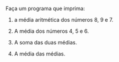 Faça um programa que imprima:

1) a média aritmética dos números 8, 9 e 7. 

2) A média dos números 4, 5 e 6. 

3) A soma das duas médias. 

4) A média das médias.
